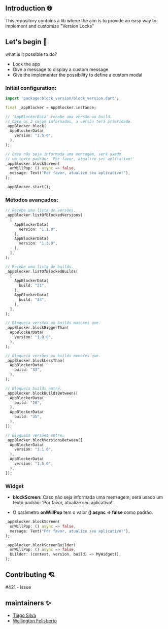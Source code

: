 ## Introduction :globe_with_meridians:
This repository contains a lib where the aim is to provide an easy way to implement and customize "Version Locks"

## Let's begin :wrench:

what is it possible to do?
- Lock the app
- Give a message to display a custom message
- Give the implementer the possibility to define a custom modal

### Initial configuration:

```dart
import 'package:block_version/block_version.dart';

final _appBlocker = AppBlocker.instance;

// 'AppBlockerData' recebe uma versão ou build.
// Caso os 2 sejam informados, a versão terá prioridade.
_appBlocker.block(
  AppBlockerData(
    version: "1.5.0",
  ),
);

// Caso não seja informada uma mensagem, será usado
// um texto padrão: 'Por favor, atualize seu aplicativo!'
_appBlocker.blockScreen(
  onWillPop: () async => false,
  message: Text("Por favor, atualize seu aplicativo!"),
);

_appBlocker.start();
```

### Métodos avançados:

```dart
// Recebe uma lista de versões.
_appBlocker.listOfBlockedVersions(
  [
    AppBlockerData(
      version: "1.1.0",
    ),
    AppBlockerData(
      version: "1.3.0",
    ),
  ],
);

// Recebe uma lista de builds.
_appBlocker.listOfBlockedBuilds(
  [
    AppBlockerData(
      build: "21",
    ),
    AppBlockerData(
      build: "34",
    ),
  ],
);

// Bloqueia versões ou builds maiores que.
_appBlocker.blockBiggerThan(
  AppBlockerData(
    version: "1.0.0",
  ),
);

// Bloqueia versões ou builds menores que.
_appBlocker.blockLessThan(
  AppBlockerData(
    build: "33",
  ),
);

// Bloqueia builds entre.
_appBlocker.blockBuildsBetween([
  AppBlockerData(
    build: "20",
  ),
  AppBlockerData(
    build: "35",
  ),
]);

// Bloqueia versões entre.
_appBlocker.blockVersionsBetween([
  AppBlockerData(
    version: "1.1.0",
  ),
  AppBlockerData(
    version: "1.5.0",
  ),
]);
```

### Widget

- **blockScreen:** Caso não seja informada uma mensagem, será usado um texto padrão: 'Por favor, atualize seu aplicativo!'.

- O parâmetro **onWillPop** tem o valor **() async => false** como padrão.

```dart
_appBlocker.blockScreen(
  onWillPop: () async => false,
  message: Text("Por favor, atualize seu aplicativo!"),
);

_appBlocker.blockScreenBuilder(
  onWillPop: () async => false,
  builder: (context, version, build) => MyWidget(),
);
```

## Contributing :cupid:

#421 - issue

## maintainers :sparkles:

- [Tiago Silva](https://github.com/tigosante)
- [Wellington Felisberto](https://github.com/WellingtonSilva1992)

